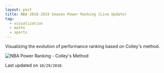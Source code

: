 ```yaml
---
layout: post
title: NBA 2018-2019 Season Power Ranking (Live Update)
tag:
  - visualization
  - maths
  - sports
---
```


Visualizing the evolution of performance ranking based on Colley's method.

![NBA Power Ranking - Colley's Method](https://shawenyao.github.io/Who-is-number-1/output/NBA_Ranking_2018-2019.svg)

Last updated on `10/29/2018`.

